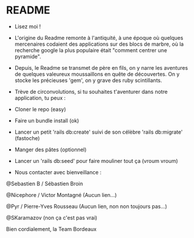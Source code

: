 # README 

* Lisez moi !


* L'origine du Readme remonte à l'antiquité, à une époque où quelques mercenaires codaient des applications sur des blocs de marbre, où la recherche google la plus populaire était "comment centrer une pyramide".


* Depuis, le Readme se transmet de père en fils,  on y narre les aventures de quelques valeureux moussaillons en quête de découvertes. On y stocke les précieuses 'gem', on y grave des ruby scintillants.

* Trève de circonvolutions,  si tu souhaites t'aventurer dans notre application, tu peux : 

 - Cloner le repo (easy)

 - Faire un bundle install (ok)

 - Lancer un petit 'rails db:create' suivi de son célèbre 'rails db:migrate' (fastoche)

 - Manger des pâtes (optionnel)

 - Lancer un 'rails db:seed' pour faire mouliner tout ça (vroum vroum)

 - Nous contacter avec bienveillance : 

 @Sebastien B / Sébastien Broin
 
 @Nicephore / Victor Montagné (Aucun lien...) 
 
 @Pyr / Pierre-Yves Rousseau (Aucun lien, non non toujours pas...)
 
 @SKaramazov (non ça c'est pas vrai)


 Bien cordialement,
 la Team Bordeaux 
